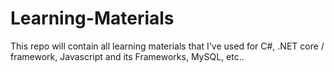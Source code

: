 # Learning-Materials
This repo will contain all learning materials that I've used for C#, .NET core / framework, Javascript and its Frameworks, MySQL, etc..
